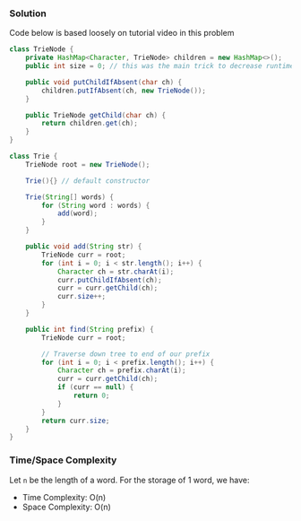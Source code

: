 ### Solution

Code below is based loosely on tutorial video in this problem

```java
class TrieNode {
    private HashMap<Character, TrieNode> children = new HashMap<>();
    public int size = 0; // this was the main trick to decrease runtime to pass tests.

    public void putChildIfAbsent(char ch) {
        children.putIfAbsent(ch, new TrieNode());
    }

    public TrieNode getChild(char ch) {
        return children.get(ch);
    }
}
```

```java
class Trie {
    TrieNode root = new TrieNode();

    Trie(){} // default constructor

    Trie(String[] words) {
        for (String word : words) {
            add(word);
        }
    }

    public void add(String str) {
        TrieNode curr = root;
        for (int i = 0; i < str.length(); i++) {
            Character ch = str.charAt(i);
            curr.putChildIfAbsent(ch);
            curr = curr.getChild(ch);
            curr.size++;
        }
    }

    public int find(String prefix) {
        TrieNode curr = root;

        // Traverse down tree to end of our prefix
        for (int i = 0; i < prefix.length(); i++) {
            Character ch = prefix.charAt(i);
            curr = curr.getChild(ch);
            if (curr == null) {
                return 0;
            }
        }
        return curr.size;
    }
}
```

### Time/Space Complexity

Let `n` be the length of a word. For the storage of 1 word, we have:

-  Time Complexity: O(n)
- Space Complexity: O(n)
